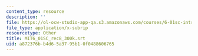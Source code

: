 ```yaml
---
content_type: resource
description: ''
file: https://ol-ocw-studio-app-qa.s3.amazonaws.com/courses/6-01sc-introduction-to-electrical-engineering-and-computer-science-i-spring-2011/a872376bb4d65a3795b10f0488606765_MIT6_01SC_rec8_300k.vtt
file_type: application/x-subrip
resourcetype: Other
title: MIT6_01SC_rec8_300k.srt
uid: a872376b-b4d6-5a37-95b1-0f0488606765
---
```


